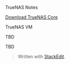 TrueNAS Notes

[Download TrueNAS Core](https://www.truenas.com/download-truenas-core/)

TrueNAS VM

TBD

TBD


> Written with [StackEdit](https://stackedit.io/).
